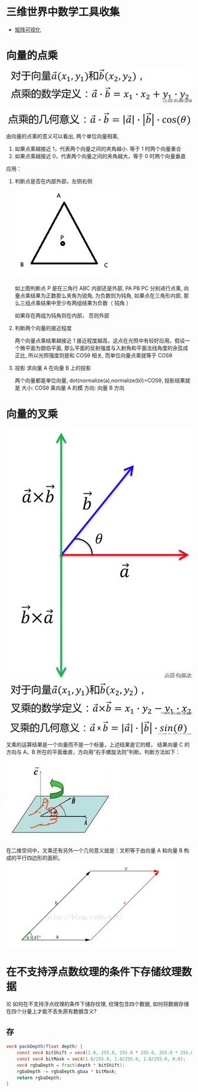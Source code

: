 # 三维世界中数学工具收集

- [矩阵可视化](https://harry7557558.github.io/tools/matrixv.html)

# 向量的点乘

![](image/dot1.png)

![](image/dot2.png)

由向量的点乘的意义可以看出, 两个单位向量相乘,

1. 如果点乘越接近 1，代表两个向量之间的夹角越小. 等于 1 时两个向量重合
2. 如果点乘越接近 0，代表两个向量之间的夹角越大，等于 0 时两个向量垂直

应用：

1. 判断点是否在内部外部，左侧右侧

   ![](image/1.png)

   如上图判断点 P 是在三角行 ABC 内部还是外部, PA PB PC 分别进行点乘, 向量点乘结果为正数那么夹角为锐角, 为负数则为钝角, 如果点在三角形内部, 那么三组点乘结果中至少有两组结果为负数（ 钝角 ）

   如果存在两组为钝角则在内部， 否则外部

2. 判断两个向量的接近程度

   两个向量点乘结果越接近 1 接近程度越高，这点在光照中有较好应用。假设一个微平面为朗伯平面, 那么平面的反射强度与入射角和平面法线角度的余弦成正比, 所以光照强度则是和 COSθ 相关, 而单位向量点乘就等于 COSθ

3. 投影 求向量 A 在向量 B 上的投影

   两个向量都是单位向量, dot(normalize(a),normalize(b))=COSθ, 投影结果就是 大小: COSθ 乘向量 A 的模 方向: 向量 B 方向

# 向量的叉乘

![](image/cross1.png)
![](image/cross2.png)
![](image/cross3.png)

叉乘的运算结果是一个向量而不是一个标量，上述结果是它的模， 结果向量 C 的方向与 A，B 所在的平面垂直，方向用“右手螺旋法则”判断。判断方法如下：

![](image/cross4.png)

在二维空间中，叉乘还有另外一个几何意义就是：叉积等于由向量 A 和向量 B 构成的平行四边形的面积。
![](image/cross5.png)

# 在不支持浮点数纹理的条件下存储纹理数据

论 如何在不支持浮点纹理的条件下储存纹理, 纹理包含四个数据, 如何将数据存储在四个分量上才能不丢失原有数据含义?

## 存

```glsl
vec4 packDepth(float depth) {
    const vec4 bitShift = vec4(1.0, 255.0, 255.0 * 255.0, 255.0 * 255.0 * 255.0);
    const vec4 bitMask = vec4(1.0/255.0, 1.0/255.0, 1.0/255.0, 0.0);
    vec4 rgbaDepth = fract(depth * bitShift);
    rgbaDepth -= rgbaDepth.gbaa * bitMask;
	return rgbaDepth;
}
```